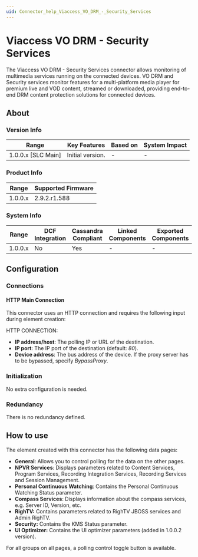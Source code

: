 ```yaml
---
uid: Connector_help_Viaccess_VO_DRM_-_Security_Services
---
```


# Viaccess VO DRM - Security Services

The Viaccess VO DRM - Security Services connector allows monitoring of multimedia services running on the connected devices. VO DRM and Security services monitor features for a multi-platform media player for premium live and VOD content, streamed or downloaded, providing end-to-end DRM content protection solutions for connected devices.

## About

### Version Info

| Range                | Key Features     | Based on     | System Impact     |
|----------------------|------------------|--------------|-------------------|
| 1.0.0.x \[SLC Main\] | Initial version. | \-           | \-                |

### Product Info

| Range     | Supported Firmware     |
|-----------|------------------------|
| 1.0.0.x   | 2.9.2.r1.588           |

### System Info

| Range     | DCF Integration     | Cassandra Compliant     | Linked Components     | Exported Components     |
|-----------|---------------------|-------------------------|-----------------------|-------------------------|
| 1.0.0.x   | No                  | Yes                     | \-                    | \-                      |

## Configuration

### Connections

#### HTTP Main Connection

This connector uses an HTTP connection and requires the following input during element creation:

HTTP CONNECTION:

- **IP address/host**: The polling IP or URL of the destination.
- **IP port**: The IP port of the destination (default: *80*).
- **Device address**: The bus address of the device. If the proxy server has to be bypassed, specify *BypassProxy*.

### Initialization

No extra configuration is needed.

### Redundancy

There is no redundancy defined.

## How to use

The element created with this connector has the following data pages:

- **General**: Allows you to control polling for the data on the other pages.
- **NPVR Services**: Displays parameters related to Content Services, Program Services, Recording Integration Services, Recording Services and Session Management.
- **Personal Continuous Watching**: Contains the Personal Continuous Watching Status parameter.
- **Compass Services**: Displays information about the compass services, e.g. Server ID, Version, etc.
- **RighTV:** Contains parameters related to RighTV JBOSS services and Admin RighTV.
- **Security:** Contains the KMS Status parameter.
- **UI Optimizer:** Contains the UI optimizer parameters (added in 1.0.0.2 version).

For all groups on all pages, a polling control toggle button is available.
